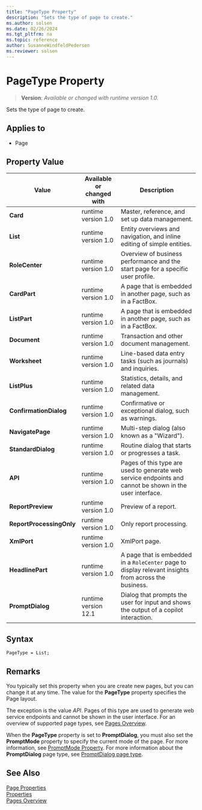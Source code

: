 ```yaml
---
title: "PageType Property"
description: "Sets the type of page to create."
ms.author: solsen
ms.date: 02/26/2024
ms.tgt_pltfrm: na
ms.topic: reference
author: SusanneWindfeldPedersen
ms.reviewer: solsen
---
```

[//]: # (START>DO_NOT_EDIT)
[//]: # (IMPORTANT:Do not edit any of the content between here and the END>DO_NOT_EDIT.)
[//]: # (Any modifications should be made in the .xml files in the ModernDev repo.)
# PageType Property
> **Version**: _Available or changed with runtime version 1.0._

Sets the type of page to create.

## Applies to
-   Page

## Property Value

|Value|Available or changed with|Description|
|-----------|-----------|---------------------------------------|
|**Card**|runtime version 1.0|Master, reference, and set up data management.|
|**List**|runtime version 1.0|Entity overviews and navigation, and inline editing of simple entities.|
|**RoleCenter**|runtime version 1.0|Overview of business performance and the start page for a specific user profile.|
|**CardPart**|runtime version 1.0|A page that is embedded in another page, such as in a FactBox.|
|**ListPart**|runtime version 1.0|A page that is embedded in another page, such as in a FactBox.|
|**Document**|runtime version 1.0|Transaction and other document management.|
|**Worksheet**|runtime version 1.0|Line-based data entry tasks (such as journals) and inquiries.|
|**ListPlus**|runtime version 1.0|Statistics, details, and related data management.|
|**ConfirmationDialog**|runtime version 1.0|Confirmative or exceptional dialog, such as warnings.|
|**NavigatePage**|runtime version 1.0|Multi-step dialog (also known as a "Wizard").|
|**StandardDialog**|runtime version 1.0|Routine dialog that starts or progresses a task.|
|**API**|runtime version 1.0|Pages of this type are used to generate web service endpoints and cannot be shown in the user interface.|
|**ReportPreview**|runtime version 1.0|Preview of a report.|
|**ReportProcessingOnly**|runtime version 1.0|Only report processing.|
|**XmlPort**|runtime version 1.0|XmlPort page.|
|**HeadlinePart**|runtime version 1.0|A page that is embedded in a `RoleCenter` page to display relevant insights from across the business.|
|**PromptDialog**|runtime version 12.1|Dialog that prompts the user for input and shows the output of a copilot interaction.|

[//]: # (IMPORTANT: END>DO_NOT_EDIT)


## Syntax

```AL
PageType = List;
```

## Remarks  

You typically set this property when you are create new pages, but you can change it at any time. The value for the **PageType** property specifies the Page layout.

The exception is the value *API*. Pages of this type are used to generate web service endpoints and cannot be shown in the user interface. For an overview of supported page types, see [Pages Overview](../devenv-pages-overview.md).

When the **PageType** property is set to **PromptDialog**, you must also set the **PromptMode** property to specify the current mode of the page. For more information, see [PromptMode Property](devenv-promptmode-property.md). For more information about the **PromptDialog** page type, see [PromptDialog page type](../devenv-page-type-promptdialog.md).

## See Also  

[Page Properties](./devenv-properties.md)  
[Properties](devenv-properties.md)  
[Pages Overview](../devenv-pages-overview.md)